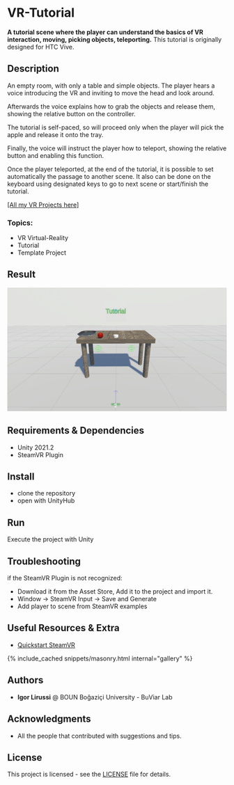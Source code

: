 # VR-Tutorial
**A tutorial scene where the player can understand the basics of VR interaction, moving, picking objects, teleporting.**
This tutorial is originally designed for HTC Vive.

## Description 
An empty room, with only a table and simple objects. The player hears a voice introducing the VR and inviting to move the head and look around.

Afterwards the voice explains how to grab the objects and release them, showing the relative button on the controller. 

The tutorial is self-paced, so will proceed only when the player will pick the apple and release it onto the tray.

Finally, the voice will instruct the player how to teleport, showing the relative button and enabling this function. 

Once the player teleported, at the end of the tutorial, it is possible to set automatically the passage to another scene. 
It also can be done on the keyboard using designated keys to go to next scene or start/finish the tutorial. 

[[All my VR Projects here]](https://github.com/igor-lirussi?tab=repositories&q=virtual-reality)

### Topics:
- VR Virtual-Reality 
- Tutorial
- Template Project

## Result
![Result](./img/result.jpg)

## Requirements & Dependencies
- Unity 2021.2
- SteamVR Plugin

## Install 
- clone the repository
- open with UnityHub

## Run
Execute the project with Unity

## Troubleshooting
if the SteamVR Plugin is not recognized:
- Download it from the Asset Store, Add it to the project and import it.
- Window -> SteamVR Input -> Save and Generate
- Add player to scene from SteamVR examples

## Useful Resources & Extra
- [Quickstart SteamVR](https://valvesoftware.github.io/steamvr_unity_plugin/articles/Quickstart.html)

{% include_cached snippets/masonry.html internal="gallery" %}

## Authors
* **Igor Lirussi** @ BOUN Boğaziçi University - BuViar Lab

## Acknowledgments
*   All the people that contributed with suggestions and tips.

## License
This project is licensed - see the [LICENSE](LICENSE) file for details.

